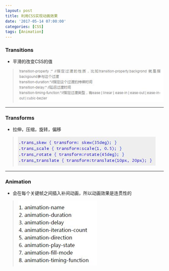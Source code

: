 ```yaml
---
layout: post
title: 利用CSS实现动画效果
date: '2017-05-14 07:00:00'
categories: [CSS]
tags: [Animation]
---
```


### Transitions
* 平滑的改变CSS的值
 > ![](/assets/images/2017/an_1.jpg)

---
### Transforms
* 拉伸，压缩，旋转，偏移
 > ![](/assets/images/2017/an_2.jpg)

---
### Animation
* 会在每个关键帧之间插入补间动画，所以动画效果是连贯性的
 > ![](/assets/images/2017/an_3.jpg)
